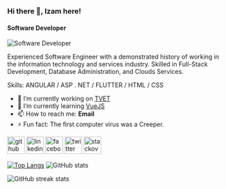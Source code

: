### Hi there 👋, Izam here!
#### Software Developer
![Software Developer](https://i.ibb.co/R0hgxGq/Nasharul-izam.png)

Experienced Software Engineer with a demonstrated history of working in the information technology and services industry. Skilled in Full-Stack Development, Database Administration, and Clouds Services.

Skills:  ANGULAR / ASP . NET / FLUTTER / HTML / CSS

- 🔭 I’m currently working on [TVET](https://github.com/ijmmni99/project-tvet) 
- 🌱 I’m currently learning [VueJS](https://vuejs.org/) 
- 📫 How to reach me: **Email** 
- ⚡ Fun fact: The first computer virus was a Creeper. 


[<img src='https://cdn.jsdelivr.net/npm/simple-icons@3.0.1/icons/github.svg' alt='github' height='40'>](https://github.com/ijmmni99)  [<img src='https://cdn.jsdelivr.net/npm/simple-icons@3.0.1/icons/linkedin.svg' alt='linkedin' height='40'>](https://www.linkedin.com/in/mohamad-nasharul-izam-996441223/)  [<img src='https://cdn.jsdelivr.net/npm/simple-icons@3.0.1/icons/facebook.svg' alt='facebook' height='40'>](https://www.facebook.com/nasharul.izam)  [<img src='https://cdn.jsdelivr.net/npm/simple-icons@3.0.1/icons/twitter.svg' alt='twitter' height='40'>](https://twitter.com/ijmmni_)  [<img src='https://cdn.jsdelivr.net/npm/simple-icons@3.0.1/icons/stackoverflow.svg' alt='stackoverflow' height='40'>](https://stackoverflow.com/users/11849900/ijamnyz)  

[![Top Langs](https://github-readme-stats.vercel.app/api/top-langs/?username=ijmmni99)](https://github.com/anuraghazra/github-readme-stats) ![GitHub stats](https://github-readme-stats.vercel.app/api?username=ijmmni99&show_icons=true&count_private=true)  

![GitHub streak stats](https://github-readme-streak-stats.herokuapp.com/?user=ijmmni99)  

